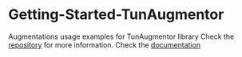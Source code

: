 # Getting-Started-TunAugmentor
Augmentations usage examples for TunAugmentor library 
Check the [repository](https://github.com/ahmedbelgacem/TunAugmentor) for more information.
Check the [documentation](https://ahmedbelgacem.github.io/TunAugmentor/)
